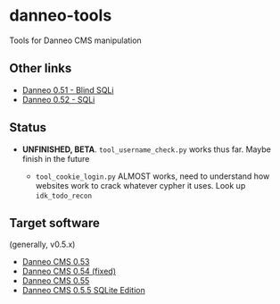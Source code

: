 # danneo-tools
Tools for Danneo CMS manipulation

## Other links

* [Danneo 0.51 - Blind SQLi](https://www.exploit-db.com/exploits/5239)
* [Danneo 0.52 - SQLi](https://packetstormsecurity.com/0908-exploits/danneo052-sql.txt)

## Status
* **UNFINISHED, BETA**. `tool_username_check.py` works thus far. Maybe finish in the future

	* `tool_cookie_login.py` ALMOST works, need to understand how websites work to crack whatever cypher it uses. Look up `idk_todo_recon`

## Target software
(generally, v0.5.x)

* [Danneo CMS 0.53](https://archive.org/details/danneo-053)  
* [Danneo CMS 0.54 (fixed)](https://archive.org/details/cms.danneo.0.5.4_fixed)  
* [Danneo CMS 0.55](https://archive.org/details/danneo-0.5.5)  
* [Danneo CMS 0.5.5 SQLite Edition](https://archive.org/details/danneo-055-sqlite)  

